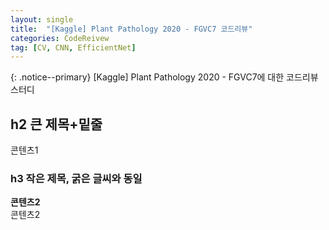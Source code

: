 ```yaml
---
layout: single
title:  "[Kaggle] Plant Pathology 2020 - FGVC7 코드리뷰"
categories: CodeReivew
tag: [CV, CNN, EfficientNet]
---
```

{: .notice--primary} 
[Kaggle] Plant Pathology 2020 - FGVC7에 대한 코드리뷰 스터디
<br>
## h2 큰 제목+밑줄
콘텐츠1

### h3 작은 제목, 굵은 글씨와 동일
**콘텐츠2**<br>
콘텐츠2

